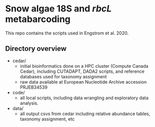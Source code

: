 # Snow algae 18S and *rbcL* metabarcoding

This repo contains the scripts used in Engstrom et al. 2020.

## Directory overview

* cedar/ 
  - initial bioinformatics done on a HPC cluster (Compute Canada Cedar), including CUTADAPT, DADA2 scripts, and reference databases used for taxonomy assignment
  - raw data available at European Nucleotide Archive accession PRJEB34539
* code/ 
  - all local scripts, including  data wrangling and exploratory data analysis.
* data/ 
  - all output csvs from cedar including relative abundance tables, taxonomy assignment, etc


